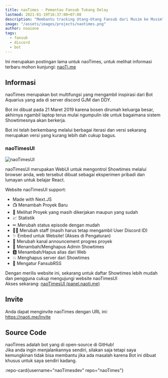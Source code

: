 ```yaml
---
title: naoTimes - Pemantau Fansub Tukang Delay
lastmod: 2021-01-19T16:37:00+07:00
description: "Membantu tracking Utang-Utang Fansub dari Musim ke Musim"
image: "/assets/images/projects/naotimes.png"
author: noaione
tags:
  - fansub
  - discord
  - bot
---
```


Ini merupakan postingan lama untuk naoTimes, untuk melihat informasi terbaru mohon kunjungi: [naoTi.me](https://naoti.me)

<!--more-->

## Informasi

naoTimes merupakan bot multifungsi yang mengambil inspirasi dari Bot Aquarius yang ada di server discord GJM dan DDY.

Bot ini dibuat pada 21 Maret 2019 karena bosen dirumah keluarga besar, akhirnya ngambil laptop terus mulai ngumpulin ide untuk bagaimana sistem Showtimesnya akan berkerja.

Bot ini telah berkembang melalui berbagai iterasi dan versi sekarang merupakan versi yang kurang lebih dah cukup bagus.

### naoTimesUI

![naoTimesUI](https://panel.naoti.me/assets/img/ntui_splash.png)

naoTimesUI merupakan WebUI untuk mengontrol Showtimes melalui browser anda, web tersebut dibuat sebagai eksperimen pribadi dan lumayan untuk belajar React.

Website naoTimesUI support:

- Made with Next.JS
- 📺 Menambah Proyek Baru
- 👀 Melihat Proyek yang masih dikerjakan maupun yang sudah
- 📈 Statistik
- ✏ Merubah status episode dengan mudah
- 👯‍♂️ Merubah staff (masih harus tetap mengambil User Discord ID)
- ✨ Embed untuk Website! (Akses di Pengaturan)
- 💬 Merubah kanal announcement progres proyek
- 🎩 Menambah/Menghapus Admin Showtimes
- 🅱 Menambah/Hapus alias dari Web
- 💥 Menghapus server dari Showtimes
- 📰 Mengatur FansubRSS

Dengan merilis website ini, sekarang untuk daftar Showtimes lebih mudah dan pengguna cukup mengujungi website naoTimesUI<br />
Akses sekarang: [naoTimesUI (panel.naoti.me)](https://panel.naoti.me)

## Invite

Anda dapat menginvite naoTimes dengan URL ini:<br />
https://naoti.me/Invite

## Source Code

naoTimes adalah bot yang di open-source di GitHub!<br />
Jika anda ingin menjalankannya sendiri, silakan saja tetapi saya kemungkinan tidak bisa membantu jika ada masalah karena Bot ini dibuat khusus untuk saya sendiri kadang.

:repo-card{username="naoTimesdev" repo="naoTimes"}

